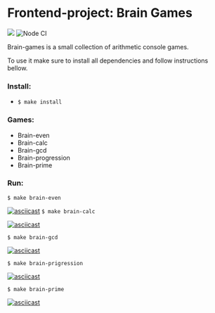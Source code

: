 # Frontend-project: Brain Games 


<a href="https://codeclimate.com/github/codeclimate/codeclimate/maintainability"><img src="https://api.codeclimate.com/v1/badges/a99a88d28ad37a79dbf6/maintainability" /></a> ![Node CI](https://github.com/vsbdn/frontend-project-lvl1/workflows/Node%20CI/badge.svg)

Brain-games is a small collection of arithmetic console games. 

To use it make sure to install all dependencies and follow instructions bellow.


### Install: 
* `$ make install`

### Games: 
* Brain-even
* Brain-calc
* Brain-gcd
* Brain-progression
* Brain-prime

### Run: 
`$ make brain-even`
 
[![asciicast](https://asciinema.org/a/731hp9sATNRFu6OVT2dIY1V3K.svg)](https://asciinema.org/a/731hp9sATNRFu6OVT2dIY1V3K)
`$ make brain-calc`

[![asciicast](https://asciinema.org/a/eS5vRehSsWk4vESV3W9X0dMQk.svg)](https://asciinema.org/a/eS5vRehSsWk4vESV3W9X0dMQk)

`$ make brain-gcd`

[![asciicast](https://asciinema.org/a/fRSLklRvNtCKpYsHw6HOPs7nj.svg)](https://asciinema.org/a/fRSLklRvNtCKpYsHw6HOPs7nj)

`$ make brain-prigression`

[![asciicast](https://asciinema.org/a/CucgR3Qhr1HC4dP3HzLtEseAO.svg)](https://asciinema.org/a/CucgR3Qhr1HC4dP3HzLtEseAO)

`$ make brain-prime`

[![asciicast](https://asciinema.org/a/MqHnOacjnfBHIHkKOLERqu56C.svg)](https://asciinema.org/a/MqHnOacjnfBHIHkKOLERqu56C)
